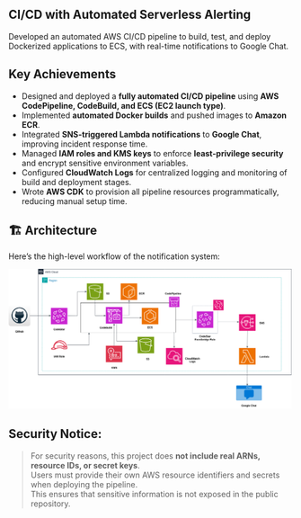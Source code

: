 ## CI/CD with Automated Serverless Alerting
Developed an automated AWS CI/CD pipeline to build, test, and deploy Dockerized applications to ECS, with real-time notifications to Google Chat.

## Key Achievements
* Designed and deployed a **fully automated CI/CD pipeline** using **AWS CodePipeline, CodeBuild, and ECS (EC2 launch type)**.
* Implemented **automated Docker builds** and pushed images to **Amazon ECR**.
* Integrated **SNS-triggered Lambda notifications** to **Google Chat**, improving incident response time.
* Managed **IAM roles and KMS keys** to enforce **least-privilege security** and encrypt sensitive environment variables.
* Configured **CloudWatch Logs** for centralized logging and monitoring of build and deployment stages.
* Wrote **AWS CDK** to provision all pipeline resources programmatically, reducing manual setup time.

## 🏗️ Architecture

Here’s the high-level workflow of the notification system:

![Architecture Workflow](<serverless-monitoring.drawio (2).png>)


## **Security Notice:**  
> For security reasons, this project does **not include real ARNs, resource IDs, or secret keys**.  
> Users must provide their own AWS resource identifiers and secrets when deploying the pipeline.  
> This ensures that sensitive information is not exposed in the public repository.

